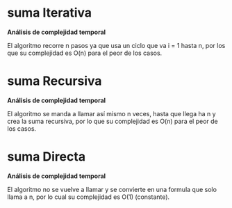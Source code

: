 # suma Iterativa

**Análisis de complejidad temporal**

El algoritmo recorre n pasos ya que usa un ciclo que va i = 1 hasta n, por los que su complejidad es O(n) para el peor de los casos.

# suma Recursiva

**Análisis de complejidad temporal**

El algoritmo se manda a llamar así mismo n veces, hasta que llega ha n y crea la suma recursiva, por lo que su complejidad es O(n) para el peor de los casos.

# suma Directa

**Análisis de complejidad temporal**

El algoritmo no se vuelve a llamar y se convierte en una formula que solo llama a n, por lo cual su complejidad es O(1) (constante).
